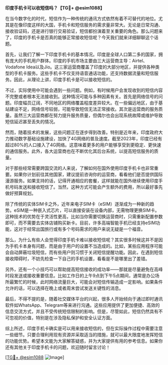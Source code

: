 **印度手机卡可以收短信吗？【TG💪+ @esim1088】**

在当今数字化的时代，短信作为一种传统的通讯方式依然有着不可替代的地位。尤其是在像印度这样的大国，手机卡和短信服务的需求量非常大。无论是日常沟通、接收验证码，还是进行银行交易验证，短信都扮演着至关重要的角色。那么问题来了，印度的手机卡是否真的能够正常接收短信呢？今天我们就来详细聊聊这个话题。

首先，让我们了解一下印度手机卡的基本情况。印度是全球人口第二多的国家，拥有庞大的手机用户群体。印度的手机市场主要由三大运营商主导：Airtel、Vodafone Idea以及Jio。这三家运营商覆盖了印度的大部分地区，并提供各种类型的手机卡服务。这些手机卡不仅支持语音通话功能，还支持数据流量和短信服务。因此，从理论上讲，印度手机卡是可以接收短信的。

不过，实际使用中可能会遇到一些问题。例如，有时候用户会发现收到的短信内容不完整或者根本无法接收到。这种情况可能与多种因素有关。首先是网络信号的问题。印度幅员辽阔，不同地区的网络覆盖程度差异较大。在一些偏远地区，由于基站建设不足，网络信号较弱，可能导致短信无法正常接收。其次是运营商的服务质量。虽然三大运营商都在努力提升服务质量，但偶尔也会出现系统故障或维护导致短信延迟甚至丢失的情况。

然而，随着技术的发展，这些问题正在逐步得到改善。特别是近年来，印度政府大力推动数字基础设施建设，加快了4G网络的普及速度。截至2023年，印度已经有超过80%的人口接入了4G网络。这意味着更多的用户能够享受到更稳定、更快速的通信服务。此外，各大运营商也在不断优化其后台系统，以提高短信服务的质量。

对于那些经常需要跨国交流的人来说，了解如何在国外使用印度手机卡也非常重要。如果你计划前往其他国家，建议提前咨询你的运营商，看看他们是否提供国际漫游服务。如果支持的话，记得开通相应的套餐，这样就能在国外继续使用印度手机号码发送和接收短信了。当然，这种方式可能会产生额外的费用，所以最好事先做好预算规划。

除了传统的实体SIM卡之外，近年来电子SIM卡（eSIM）逐渐成为一种新的趋势。eSIM是一种嵌入式芯片，可以直接安装在设备内部，无需物理更换SIM卡。这种技术的优势在于灵活性更高，比如当你需要切换运营商时，只需重新配置参数即可，而不需要去实体店铺购买新卡。目前，许多高端智能手机已经支持eSIM功能，这对于经常出国旅行或有多个号码需求的用户来说无疑是一个福音。

那么，为什么有些人会觉得印度手机卡难以接收短信呢？其实很多时候这并不是因为手机卡本身有问题，而是由于用户的设置不当造成的。比如，某些应用程序可能会自动屏蔽垃圾短信，而有些用户则习惯于关闭短信提醒功能。因此，在遇到短信接收障碍时，不妨先检查一下自己的手机设置，看看是不是哪里出了差错。

另外，还有一个小技巧可以帮助提高短信接收的成功率——那就是尽量避免在高峰时段发送或接收重要信息。比如工作日的上午9点到下午5点期间，通常是办公场所最繁忙的时候，此时网络流量巨大，可能会对短信传输造成一定影响。如果条件允许的话，可以选择在晚上或者周末尝试发送关键性的消息。

最后，不得不提的是，随着社交媒体平台的兴起，很多人开始倾向于通过即时通讯软件如WhatsApp、Telegram等来进行沟通。这些应用提供了更加便捷、高效的信息交流方式，并且不受传统短信限制的影响。但是，尽管如此，短信仍然具有不可忽视的价值，特别是在涉及隐私保护和安全认证方面。

综上所述，印度手机卡确实是可以用来接收短信的，但在实际操作过程中需要注意一些细节。只要合理利用现有资源并采取适当的措施，就可以最大限度地发挥短信的功能优势。希望本文能为大家解答疑惑，并为大家提供有用的参考信息。如果你还有其他关于印度手机卡的问题，欢迎随时留言讨论！

[[TG💪+ @esim1088](https://t.me/s/esim1088) ![Image](https://i.postimg.cc/4NQfJmqS/Snipaste-2025-05-13-00-14-12.png)]